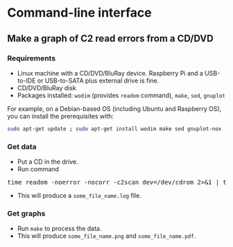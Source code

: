 # Command-line interface

## Make a graph of C2 read errors from a CD/DVD

### Requirements

* Linux machine with a CD/DVD/BluRay device. Raspberry Pi and a USB-to-IDE or USB-to-SATA plus external drive is fine.
* CD/DVD/BluRay disk
* Packages installed: `wodim` (provides `readom` command), `make`, `sed`, `gnuplot`

For example, on a Debian-based OS (including Ubuntu and Raspberry OS), you can install the prerequisites with:

```bash
sudo apt-get update ; sudo apt-get install wodim make sed gnuplot-nox
```

### Get data

* Put a CD in the drive.
* Run command

<pre>
time readom -noerror -nocorr -c2scan dev=/dev/cdrom 2>&1 | tee some_file_name.log
</pre>

* This will produce a `some_file_name.log` file.

### Get graphs

* Run `make` to process the data.
* This will produce `some_file_name.png` and `some_file_name.pdf`.
